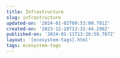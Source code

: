 ```yaml
---
title: Infrastructure
slug: infrastructure
updated-on: '2024-01-02T09:53:00.781Z'
created-on: '2023-12-20T13:31:44.298Z'
published-on: '2024-01-11T13:26:59.787Z'
layout: '[ecosystem-tags].html'
tags: ecosystem-tags
---
```



